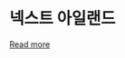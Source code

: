 # 넥스트 아일랜드



[Read more](https://velog.io/@deepsea/%EB%84%A5%EC%8A%A4%ED%8A%B8-%EC%95%84%EC%9D%BC%EB%9E%9C%EB%93%9C)
